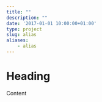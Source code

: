 ```yaml
---
title: ""
description: ""
date: '2017-01-01 10:00:00+01:00'
type: project
slug: alias
aliases:
    - alias
---
```


# Heading

Content

